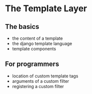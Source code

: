 <!-- bg=white fg=black -->

# The Template Layer

## The basics

- the content of a template
- the django template language
- template components

## For programmers

- location of custom template tags
- arguments of a custom filter
- registering a custom filter